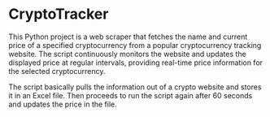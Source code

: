 # CryptoTracker
This Python project is a web scraper that fetches the name and current price of a specified cryptocurrency from a popular cryptocurrency tracking website. The script continuously monitors the website and updates the displayed price at regular intervals, providing real-time price information for the selected cryptocurrency.

The script basically pulls the information out of a crypto website and stores it in an Excel file. Then proceeds to run the script again after 60 seconds and updates the price in the file. 

